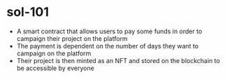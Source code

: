 # sol-101

- A smart contract that allows users to pay some funds in order to campaign their project on the platform
- The payment is dependent on the number of days they want to campaign on the platform
- Their project is then minted as an NFT and stored on the blockchain to be accessible by everyone
